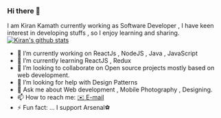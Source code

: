 ### Hi there 👋
I am Kiran Kamath currently working as Software Developer , I have keen interest in developing stuffs , so I enjoy learning and sharing.
[![Kiran's github stats](https://github-readme-stats.vercel.app/api?username=k96white)](https://github.com/k96white/github-readme-stats)

- 🔭 I’m currently working on ReactJs , NodeJS , Java , JavaScript
- 🌱 I’m currently learning  ReactJS , Redux
- 👯 I’m looking to collaborate on Open source projects mostly based on web development.
- 🤔 I’m looking for help with Design Patterns
- 💬 Ask me about Web development , Mobile Photography , Designing.
- 📫 How to reach me: [✉️ E-mail](k96white@gmail.com) 
- ⚡ Fun fact: ... I support Arsenal⚽

